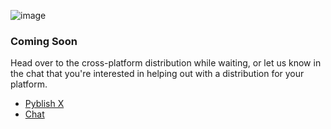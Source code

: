 ![image](https://cloud.githubusercontent.com/assets/2152766/6998101/5c13946c-dbcd-11e4-968b-b357b7c60a06.png)

### Coming Soon

Head over to the cross-platform distribution while waiting, or let us know in the chat that you're interested in helping out with a distribution for your platform.

- [Pyblish X](https://github.com/pyblish/pyblish-x/wiki)
- [Chat](https://gitter.im/pyblish/pyblish)
